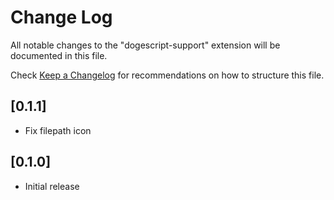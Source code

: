 # Change Log

All notable changes to the "dogescript-support" extension will be documented in this file.

Check [Keep a Changelog](http://keepachangelog.com/) for recommendations on how to structure this file.

## [0.1.1]

- Fix filepath icon

## [0.1.0]

- Initial release